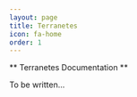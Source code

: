 ```yaml
---
layout: page
title: Terranetes
icon: fa-home
order: 1
---
```


** Terranetes Documentation **

To be written...